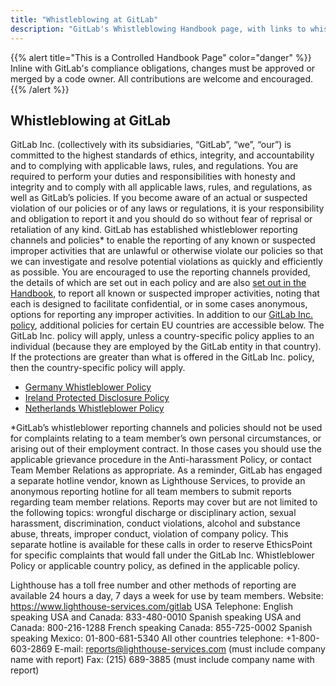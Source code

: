 ```yaml
---
title: "Whistleblowing at GitLab"
description: "GitLab's Whistleblowing Handbook page, with links to whistleblowing policies."
---
```


{{% alert title="This is a Controlled Handbook Page" color="danger" %}}
Inline with GitLab's compliance obligations, changes must be approved or merged by a code owner. All contributions are welcome and encouraged.
{{% /alert %}}

## Whistleblowing at GitLab

GitLab Inc. (collectively with its subsidiaries, “GitLab”, “we”, “our”) is committed to the highest standards of ethics, integrity, and accountability and to complying with applicable laws, rules, and regulations. You are required to perform your duties and responsibilities with honesty and integrity and to comply with all applicable laws, rules, and regulations, as well as GitLab’s policies. If you become aware of an actual or suspected violation of our policies or of any laws or regulations, it is your responsibility and obligation to report it and you should do so without fear of reprisal or retaliation of any kind.
GitLab has established whistleblower reporting channels and policies* to enable the reporting of any known or suspected improper activities that are unlawful or otherwise violate our policies so that we can investigate and resolve potential violations as quickly and efficiently as possible. You are encouraged to use the reporting channels provided, the details of which are set out in each policy and are also [set out in the Handbook](https://handbook.gitlab.com/handbook/people-group/#how-to-report-violations), to report all known or suspected improper activities, noting that each is designed to facilitate confidential, or in some cases anonymous, options for reporting any improper activities.
In addition to our [GitLab Inc. policy](https://drive.google.com/drive/folders/1kB3k5FRnR3OUBP0Eyo3SxxyPKeiRFfUk), additional policies for certain EU countries are accessible below. The GitLab Inc. policy will apply, unless a country-specific policy applies to an individual (because they are employed by the GitLab entity in that country). If the protections are greater than what is offered in the GitLab Inc. policy, then the country-specific policy will apply.

- [Germany Whistleblower Policy](https://drive.google.com/drive/folders/1fPDwVJUaUZwLqW7ov_WJ0mbK9Tcncyy2?usp=drive_link)
- [Ireland Protected Disclosure Policy](https://drive.google.com/drive/folders/1e3EisOUPDKGh4XgjpwOOkrnvW2X8WdAK?usp=drive_link)
- [Netherlands Whistleblower Policy](https://drive.google.com/drive/folders/15rhFpbxK2nxvgSpv99E4jhfEMCF7J8EQ?usp=drive_link)

*GitLab’s whistleblower reporting channels and policies should not be used for complaints relating to a team member’s own personal circumstances, or arising out of their employment contract. In those cases you should use the applicable grievance procedure in the Anti-harassment Policy, or contact Team Member Relations as appropriate. As a reminder, GitLab has engaged a separate hotline vendor, known as Lighthouse Services, to provide an anonymous reporting hotline for all team members to submit reports regarding team member relations. Reports may cover but are not limited to the following topics: wrongful discharge or disciplinary action, sexual harassment, discrimination, conduct violations, alcohol and substance abuse, threats, improper conduct, violation of company policy. This separate hotline is available for these calls in order to reserve EthicsPoint for specific complaints that would fall under the GitLab Inc. Whistleblower Policy or applicable country policy, as defined in the applicable policy.

Lighthouse has a toll free number and other methods of reporting are available 24 hours a day, 7 days a week for use by team members.
Website: https://www.lighthouse-services.com/gitlab
USA Telephone:
English speaking USA and Canada: 833-480-0010
Spanish speaking USA and Canada: 800-216-1288
French speaking Canada: 855-725-0002
Spanish speaking Mexico: 01-800-681-5340
All other countries telephone: +1-800-603-2869
E-mail: reports@lighthouse-services.com (must include company name with report)
Fax: (215) 689-3885 (must include company name with report)
